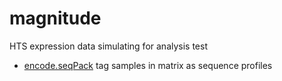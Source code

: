 # magnitude

HTS expression data simulating for analysis test

+ [encode.seqPack](magnitude/encode.seqPack.1) tag samples in matrix as sequence profiles
